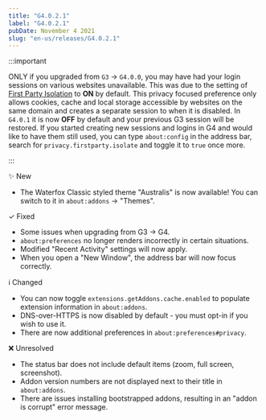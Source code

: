```yaml
---
title: "G4.0.2.1"
label: "G4.0.2.1"
pubDate: November 4 2021
slug: "en-us/releases/G4.0.2.1"
---
```


:::important

ONLY if you upgraded from `G3` → `G4.0.0`, you may have had your login sessions on various websites unavailable. This was due to the setting of [First Party Isolation](https://www.ghacks.net/2017/11/22/how-to-enable-first-party-isolation-in-firefox/) to **ON** by default. This privacy focused preference only allows cookies, cache and local storage accessible by websites on the same domain and creates a separate session to when it is disabled. In `G4.0.1` it is now **OFF** by default and your previous G3 session will be restored. If you started creating new sessions and logins in G4 and would like to have them still used, you can type `about:config` in the address bar, search for `privacy.firstparty.isolate` and toggle it to `true` once more.

:::

✨ New

* The Waterfox Classic styled theme "Australis" is now available! You can switch to it in `about:addons` → "Themes".

✓ Fixed

* Some issues when upgrading from G3 -> G4.
* `about:preferences` no longer renders incorrectly in certain situations.
* Modified "Recent Activity" settings will now apply.
* When you open a "New Window", the address bar will now focus correctly.

ℹ️ Changed

* You can now toggle `extensions.getAddons.cache.enabled` to populate extension information in `about:addons`.
* DNS-over-HTTPS is now disabled by default - you must opt-in if you wish to use it.
* There are now additional preferences in `about:preferences#privacy`.

❌ Unresolved

* The status bar does not include default items (zoom, full screen, screenshot).
* Addon version numbers are not displayed next to their title in `about:addons`.
* There are issues installing bootstrapped addons, resulting in an "addon is corrupt" error message.
